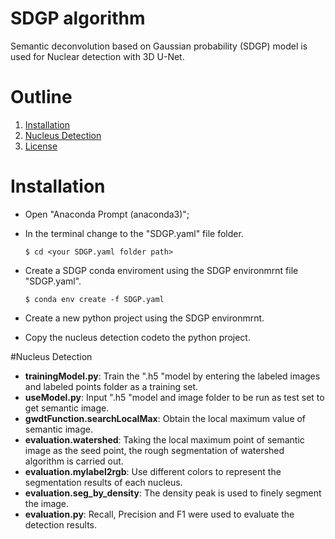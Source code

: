 # SDGP algorithm
Semantic deconvolution based on Gaussian probability (SDGP) model is used for Nuclear detection with 3D U-Net.
# Outline
1. [Installation](#Installation)
2. [Nucleus Detection](#NucleusDetection)
3. [License](#Licence)

# Installation
- Open "Anaconda Prompt (anaconda3)";
- In the terminal change to the "SDGP.yaml" file folder.
	
	```$ cd <your SDGP.yaml folder path>```
- Create a SDGP conda enviroment using the SDGP environmrnt file "SDGP.yaml".
	
	```$ conda env create -f SDGP.yaml```
- Create a new python project using the SDGP environmrnt.
- Copy the nucleus detection codeto the python project.

#Nucleus Detection
- **trainingModel.py**: Train the ".h5 "model by entering the labeled images and labeled points folder as a training set.
- **useModel.py**: Input ".h5 "model and image folder to be run as test set to get semantic image.
- **gwdtFunction.searchLocalMax**: Obtain the local maximum value of semantic image.
- **evaluation.watershed**: Taking the local maximum point of semantic image as the seed point, the rough segmentation of watershed algorithm is carried out.
- **evaluation.mylabel2rgb**: Use different colors to represent the segmentation results of each nucleus.
- **evaluation.seg_by_density**: The density peak is used to finely segment the image.
- **evaluation.py**: Recall, Precision and F1 were used to evaluate the detection results.